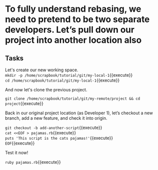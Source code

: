 # To fully understand rebasing, we need to pretend to be two separate developers. Let’s pull down our project into another location also

## Tasks

Let's create our new working space.  
`mkdir -p /home/scrapbook/tutorial/git/my-local-1`{{execute}}  
`cd /home/scrapbook/tutorial/git/my-local-1`{{execute}}  

And now let's clone the previous project.  

`git clone /home/scrapbook/tutorial/git/my-remote/project && cd project`{{execute}}  

Back in our original project location (as Developer 1), let’s checkout a new branch, add a new feature, and check it into origin.  

`git checkout -b add-another-script`{{execute}}  
`cat <<EOF > pajamas.rb`{{execute}}  
`puts 'This script is the cats pajamas!'`{{execute}}  
`EOF`{{execute}}  

Test it now!  

`ruby pajamas.rb`{{execute}}  
